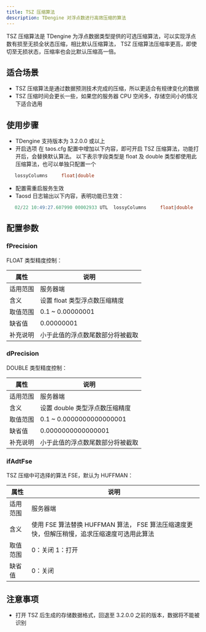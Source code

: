 ```yaml
---
title: TSZ 压缩算法
description: TDengine 对浮点数进行高效压缩的算法
---
```


TSZ 压缩算法是 TDengine 为浮点数据类型提供的可选压缩算法，可以实现浮点数有损至无损全状态压缩，相比默认压缩算法， TSZ 压缩算法压缩率更高，即使切至无损状态，压缩率也会比默认压缩高一倍。

## 适合场景

- TSZ 压缩算法是通过数据预测技术完成的压缩，所以更适合有规律变化的数据
- TSZ 压缩时间会更长一些，如果您的服务器 CPU 空闲多，存储空间小的情况下适合选用

## 使用步骤
- TDengine 支持版本为 3.2.0.0 或以上
- 开启选项
  在 taos.cfg 配置中增加以下内容，即可开启 TSZ 压缩算法，功能打开后，会替换默认算法。
  以下表示字段类型是 float 及 double 类型都使用此压缩算法，也可以单独只配置一个

```sql
   lossyColumns     float|double
```

- 配置需重启服务生效
- Taosd 日志输出以下内容，表明功能已生效：

```sql
   02/22 10:49:27.607990 00002933 UTL  lossyColumns     float|double
```

## 配置参数

### fPrecision
FLOAT 类型精度控制：

| 属性     | 说明                             |
| -------- | -------------------------------- |
| 适用范围 | 服务器端                         |
| 含义     | 设置 float 类型浮点数压缩精度    |
| 取值范围 | 0.1 ~ 0.00000001                 |
| 缺省值   | 0.00000001                       |
| 补充说明 | 小于此值的浮点数尾数部分将被截取 |



### dPrecision
DOUBLE 类型精度控制：

| 属性     | 说明                             |
| -------- | -------------------------------- |
| 适用范围 | 服务器端                         |
| 含义     | 设置 double 类型浮点数压缩精度   |
| 取值范围 | 0.1 ~ 0.0000000000000001         |
| 缺省值   | 0.0000000000000001               |
| 补充说明 | 小于此值的浮点数尾数部分将被截取 |


### ifAdtFse 
TSZ 压缩中可选择的算法 FSE，默认为 HUFFMAN：

| 属性     | 说明                             |
| -------- | -------------------------------- |
| 适用范围 | 服务器端                         |
| 含义     | 使用 FSE 算法替换 HUFFMAN 算法， FSE 算法压缩速度更快，但解压稍慢，追求压缩速度可选用此算法  |
| 取值范围 |  0：关闭  1：打开         |
| 缺省值   | 0：关闭                |


## 注意事项
- 打开 TSZ 后生成的存储数据格式，回退至 3.2.0.0 之前的版本，数据将不能被识别
